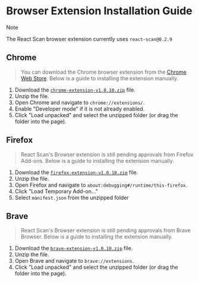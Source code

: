 # Browser Extension Installation Guide

> [!NOTE]
> The React Scan browser extension currently uses `react-scan@0.2.9`


## Chrome
> You can download the Chrome browser extension from the [Chrome Web Store](https://chromewebstore.google.com/detail/react-scan/anmmhkomejbdklkhoiloeaehppaffmdf). Below is a guide to installing the extension manually.

1. Download the [`chrome-extension-v1.0.10.zip`](https://github.com/aidenybai/react-scan/tree/main/packages/extension/build) file.
2. Unzip the file.
3. Open Chrome and navigate to `chrome://extensions/`.
4. Enable "Developer mode" if it is not already enabled.
5. Click "Load unpacked" and select the unzipped folder (or drag the folder into the page).

## Firefox
> React Scan's Browser extension is still pending approvals from Firefox Add-ons. Below is a guide to installing the extension manually.
1. Download the [`firefox-extension-v1.0.10.zip`](https://github.com/aidenybai/react-scan/tree/main/packages/extension/build) file.
2. Unzip the file.
3. Open Firefox and navigate to `about:debugging#/runtime/this-firefox`.
4. Click "Load Temporary Add-on..."
5. Select `manifest.json` from the unzipped folder

## Brave
> React Scan's Browser extension is still pending approvals from Brave Browser. Below is a guide to installing the extension manually.

1. Download the [`brave-extension-v1.0.10.zip`](https://github.com/aidenybai/react-scan/tree/main/packages/extension/build) file.
2. Unzip the file.
3. Open Brave and navigate to `brave://extensions`.
4. Click "Load unpacked" and select the unzipped folder (or drag the folder into the page).
